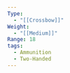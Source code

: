 ```yaml
---
Type:
  - "[[Crossbow]]"
Weight:
  - "[[Medium]]"
Range: 18
tags:
  - Ammunition
  - Two-Handed
---
```


